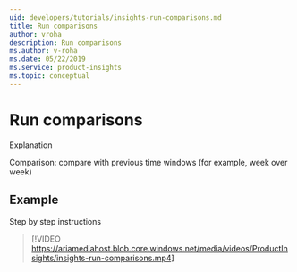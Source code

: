 ```yaml
---
uid: developers/tutorials/insights-run-comparisons.md
title: Run comparisons
author: vroha
description: Run comparisons
ms.author: v-roha
ms.date: 05/22/2019
ms.service: product-insights
ms.topic: conceptual
---
```

# Run comparisons

Explanation

Comparison: compare with previous time windows (for example, week over week)

## Example

Step by step instructions

> [!VIDEO https://ariamediahost.blob.core.windows.net/media/videos/ProductInsights/insights-run-comparisons.mp4]
